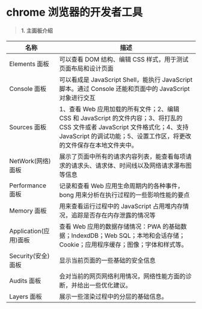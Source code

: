 # chrome 浏览器的开发者工具

> #### 1. 主面板介绍

| 名称                  | 描述                                                                                                                                                                                                 |
| --------------------- | ---------------------------------------------------------------------------------------------------------------------------------------------------------------------------------------------------- |
| Elements 面板         | 可以查看 DOM 结构、编辑 CSS 样式，用于测试页面布局和设计页面                                                                                                                                         |
| Console 面板          | 可以看成是 JavaScript Shell，能执行 JavaScript 脚本。通过 Console 还能和页面中的 JavaScript 对象进行交互                                                                                             |
| Sources 面板          | 1、查看 Web 应用加载的所有文件；2、编辑 CSS 和 JavaScript 的文件内容；3、将打乱的 CSS 文件或者 JavaScript 文件格式化；4、支持 JavaScript 的调试功能；5、设置工作区，将更改的文件保存在本地文件夹中。 |
| NetWork(网络)面板     | 展示了页面中所有的请求内容列表，能查看每项请求的请求头、请求体、时间线以及网络请求瀑布图等信息                                                                                                       |
| Performance 面板      | 记录和查看 Web 应用生命周期内的各种事件，bong 用来分析在执行过程的一些影响性能的要点                                                                                                                 |
| Memory 面板           | 用来查看运行过程中的 JavaScript 占用堆内存情况，追踪是否存在内存泄露的情况等                                                                                                                         |
| Application(应用)面板 | 查看 Web 应用的数据存储情况：PWA 的基础数据；IndexdDB；Web SQL；本地和会话存储；Cookie；应用程序缓存；图像；字体和样式等。                                                                           |
| Security(安全)面板    | 显示当前页面的一些基础的安全信息                                                                                                                                                                     |
| Audits 面板           | 会对当前的网页网络利用情况，网络性能方面的诊断，并给出一些优化建议。                                                                                                                                 |
| Layers 面板           | 展示一些渲染过程中的分层的基础信息。                                                                                                                                                                 |
